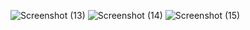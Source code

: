![Screenshot (13)](https://github.com/user-attachments/assets/1d568603-f032-4b4e-bc30-e2a19f555c51)
![Screenshot (14)](https://github.com/user-attachments/assets/d247e335-4e3e-4110-9a5e-355a105f5485)
![Screenshot (15)](https://github.com/user-attachments/assets/8a997760-119e-4921-8f8a-2b08430ab501)
